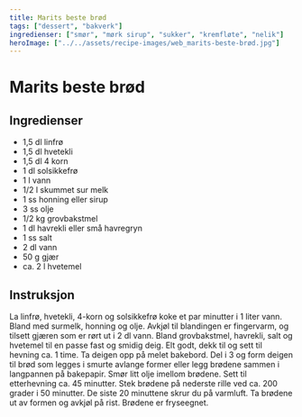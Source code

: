 ```yaml
---
title: Marits beste brød
tags: ["dessert", "bakverk"]
ingredienser: ["smør", "mørk sirup", "sukker", "kremfløte", "nelik"]
heroImage: ["../../assets/recipe-images/web_marits-beste-brød.jpg"]
---
```


# Marits beste brød

## Ingredienser

- 1,5 dl linfrø
- 1,5 dl hvetekli
- 1,5 dl 4 korn
- 1 dl solsikkefrø
- 1 l vann
- 1/2 l skummet sur melk
- 1 ss honning eller sirup
- 3 ss olje
- 1/2 kg grovbakstmel
- 1 dl havrekli eller små havregryn
- 1 ss salt
- 2 dl vann
- 50 g gjær
- ca. 2 l hvetemel

## Instruksjon

La linfrø, hvetekli, 4-korn og solsikkefrø koke et par minutter i 1 liter vann. Bland med surmelk, honning og olje. Avkjøl til blandingen er fingervarm, og tilsett gjæren som er rørt ut i 2 dl vann. Bland grovbakstmel, havrekli, salt og hvetemel til en passe fast og smidig deig. Elt godt, dekk til og sett til hevning ca. 1 time. Ta deigen opp på melet bakebord. Del i 3 og form deigen til brød som legges i smurte avlange former eller legg brødene sammen i langpannen på bakepapir. Smør litt olje imellom brødene. Sett til etterhevning ca. 45 minutter. Stek brødene på nederste rille ved ca. 200 grader i 50 minutter. De siste 20 minuttene skrur du på varmluft. Ta brødene ut av formen og avkjøl på rist. Brødene er fryseegnet.
